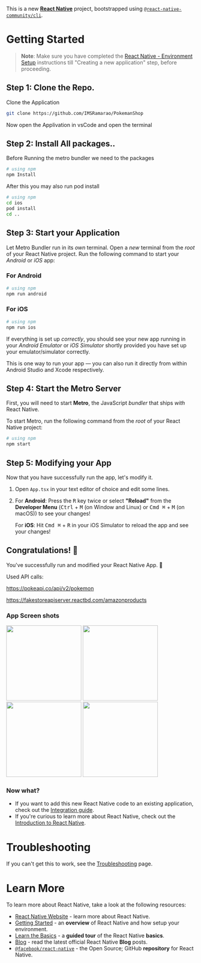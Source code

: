 This is a new [**React Native**](https://reactnative.dev) project, bootstrapped using [`@react-native-community/cli`](https://github.com/react-native-community/cli).

# Getting Started

>**Note**: Make sure you have completed the [React Native - Environment Setup](https://reactnative.dev/docs/environment-setup) instructions till "Creating a new application" step, before proceeding.

## Step 1: Clone the Repo.
Clone the Application

```bash
git clone https://github.com/IMSRamarao/PokemanShop
```
Now open the Applivation in vsCode and open the terminal

## Step 2: Install All packages..
Before Running the metro bundler we need to the packages

```bash
# using npm
npm Install
```
After this you may also run pod install
```bash
# using npm
cd ios
pod install
cd ..
```

## Step 3: Start your Application

Let Metro Bundler run in its _own_ terminal. Open a _new_ terminal from the _root_ of your React Native project. Run the following command to start your _Android_ or _iOS_ app:

### For Android

```bash
# using npm
npm run android
```

### For iOS

```bash
# using npm
npm run ios
```

If everything is set up _correctly_, you should see your new app running in your _Android Emulator_ or _iOS Simulator_ shortly provided you have set up your emulator/simulator correctly.

This is one way to run your app — you can also run it directly from within Android Studio and Xcode respectively.

## Step 4: Start the Metro Server

First, you will need to start **Metro**, the JavaScript _bundler_ that ships _with_ React Native.

To start Metro, run the following command from the _root_ of your React Native project:

```bash
# using npm
npm start
```

## Step 5: Modifying your App

Now that you have successfully run the app, let's modify it.

1. Open `App.tsx` in your text editor of choice and edit some lines.
2. For **Android**: Press the <kbd>R</kbd> key twice or select **"Reload"** from the **Developer Menu** (<kbd>Ctrl</kbd> + <kbd>M</kbd> (on Window and Linux) or <kbd>Cmd ⌘</kbd> + <kbd>M</kbd> (on macOS)) to see your changes!

   For **iOS**: Hit <kbd>Cmd ⌘</kbd> + <kbd>R</kbd> in your iOS Simulator to reload the app and see your changes!

## Congratulations! :tada:

You've successfully run and modified your React Native App. :partying_face:

Used API calls:

https://pokeapi.co/api/v2/pokemon

https://fakestoreapiserver.reactbd.com/amazonproducts

### App Screen shots
<img src="https://github.com/IMSRamarao/PokemanShop/assets/87899964/46a36d67-4398-4414-bf05-47e3ffa0f28b" width="200">
<img src="https://github.com/IMSRamarao/PokemanShop/assets/87899964/06b3e66d-1a21-42cd-a737-4a2946e73238" width="200">
<img src="https://github.com/IMSRamarao/PokemanShop/assets/87899964/5d14a204-68b1-4961-a097-a4894d1a441a" width="200">
<img src="https://github.com/IMSRamarao/PokemanShop/assets/87899964/71612b12-c2e8-42b7-88f6-933e75c3f363" width="200">


### Now what?

- If you want to add this new React Native code to an existing application, check out the [Integration guide](https://reactnative.dev/docs/integration-with-existing-apps).
- If you're curious to learn more about React Native, check out the [Introduction to React Native](https://reactnative.dev/docs/getting-started).

# Troubleshooting

If you can't get this to work, see the [Troubleshooting](https://reactnative.dev/docs/troubleshooting) page.

# Learn More

To learn more about React Native, take a look at the following resources:

- [React Native Website](https://reactnative.dev) - learn more about React Native.
- [Getting Started](https://reactnative.dev/docs/environment-setup) - an **overview** of React Native and how setup your environment.
- [Learn the Basics](https://reactnative.dev/docs/getting-started) - a **guided tour** of the React Native **basics**.
- [Blog](https://reactnative.dev/blog) - read the latest official React Native **Blog** posts.
- [`@facebook/react-native`](https://github.com/facebook/react-native) - the Open Source; GitHub **repository** for React Native.
